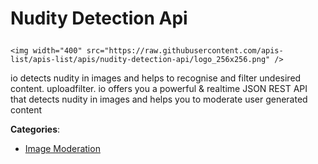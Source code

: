 # Nudity Detection Api<p align="center">
    <img width="400" src="https://raw.githubusercontent.com/apis-list/apis-list/apis/nudity-detection-api/logo_256x256.png" />
</p>

io detects nudity in images and helps to recognise and filter undesired content. uploadfilter. io offers you a powerful & realtime JSON REST API that detects nudity in images and helps you to moderate user generated content

**Categories**:

- [Image Moderation](https://github/apis-list/apis-list#image-moderation)





